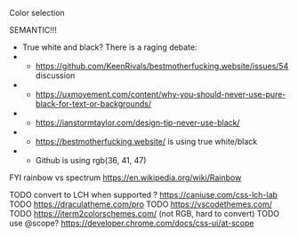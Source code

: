 Color selection

SEMANTIC!!!

* True white and black? There is a raging debate:
* - https://github.com/KeenRivals/bestmotherfucking.website/issues/54 discussion
* - https://uxmovement.com/content/why-you-should-never-use-pure-black-for-text-or-backgrounds/
* - https://ianstormtaylor.com/design-tip-never-use-black/
* - https://bestmotherfucking.website/ is using true white/black
* - Github is using rgb(36, 41, 47)


FYI rainbow vs spectrum https://en.wikipedia.org/wiki/Rainbow


TODO convert to LCH when supported ? https://caniuse.com/css-lch-lab
TODO https://draculatheme.com/pro
TODO https://vscodethemes.com/
TODO https://iterm2colorschemes.com/ (not RGB, hard to convert)
TODO use @scope? https://developer.chrome.com/docs/css-ui/at-scope
